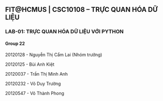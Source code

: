 ## FIT@HCMUS | CSC10108 – TRỰC QUAN HÓA DỮ LIỆU
### LAB-01: TRỰC QUAN HÓA DỮ LIỆU VỚI PYTHON

#### Group 22
20120128 - Nguyễn Thị Cẩm Lai (Nhóm trưởng)

20120125 - Bùi Anh Kiệt

20120037 - Trần Thị Minh Anh

20120232 - Võ Duy Trường

20120547 - Võ Thành Phong
